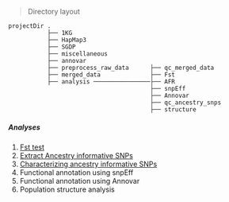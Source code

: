 > Directory layout

    projectDir .
               ├── 1KG
               ├── HapMap3
               ├── SGDP
               ├── miscellaneous
               ├── annovar
               ├── preprocess_raw_data      ├── qc_merged_data 
               ├── merged_data              ├── Fst
               ├── analysis ────────────────├── AFR
                                            ├── snpEff
                                            ├── Annovar
                                            ├── qc_ancestry_snps
                                            ├── structure

##### Analyses
1. [Fst test](Fst.md)
2. [Extract Ancestry informative SNPs](Ancestry_informative_SNPs.md)
3. [Characterizing ancestry informative SNPs](Characterizing_ancestry_informative_SNPs.md)
4. Functional annotation using snpEff
5. Functional annotation using Annovar
6. Population structure analysis